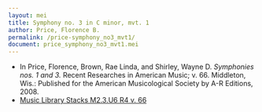 ```yaml
---
layout: mei
title: Symphony no. 3 in C minor, mvt. 1
author: Price, Florence B.
permalink: /price-symphony_no3_mvt1/
document: price_symphony_no3_mvt1.mei
---
```


- In Price, Florence, Brown, Rae Linda, and Shirley, Wayne D. *Symphonies nos. 1 and 3.* Recent Researches in American Music; v. 66. Middleton, Wis.: Published for the American Musicological Society by A-R Editions, 2008.
- <a href="https://tufts-primo.hosted.exlibrisgroup.com/permalink/f/bnf7qa/01TUN_ALMA2185941740003851" target="_blank"> Music Library Stacks M2.3.U6 R4 v. 66</a>
